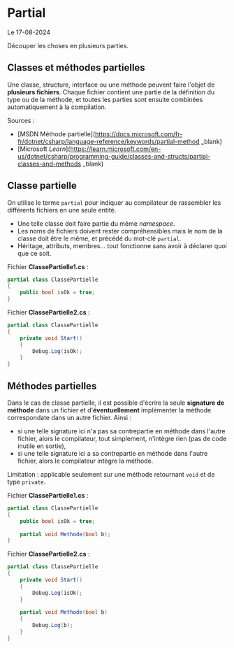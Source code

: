 # Partial

Le 17-08-2024

Découper les choses en plusieurs parties.

## Classes et méthodes partielles

Une classe, structure, interface ou une méthode peuvent faire l'objet de **plusieurs fichiers**. Chaque fichier contient une partie de la définition du type ou de la méthode, et toutes les parties sont ensuite combinées automatiquement à la compilation.

Sources :
- [MSDN Méthode partielle](https://docs.microsoft.com/fr-fr/dotnet/csharp/language-reference/keywords/partial-method _blank)
- [Microsoft *Learn*](https://learn.microsoft.com/en-us/dotnet/csharp/programming-guide/classes-and-structs/partial-classes-and-methods _blank)

## Classe partielle

On utilise le terme `partial` pour indiquer au compilateur de rassembler les différents fichiers en une seule entité.
- Une telle classe doit faire partie du même *namespace*. 
- Les noms de fichiers doivent rester compréhensibles mais le nom de la classe doit être le même, et précédé du mot-clé `partial`.
- Héritage, attributs, membres... tout fonctionne sans avoir à déclarer quoi que ce soit.

Fichier **ClassePartielle1.cs** :

```C#
partial class ClassePartielle
{
	public bool isOk = true;
}
```

Fichier **ClassePartielle2.cs** :

```C#
partial class ClassePartielle
{
	private void Start()
	{
		Debug.Log(isOk);
	}
}
```

## Méthodes partielles

Dans le cas de classe partielle, il est possible d'écrire la seule **signature de méthode** dans un fichier et d'**éventuellement** implémenter la méthode correspondate dans un autre fichier. Ainsi :
- si une telle signature ici n'a pas sa contrepartie en méthode dans l'autre fichier, alors le compilateur, tout simplement, n'intègre rien (pas de code inutile en sortie),
- si une telle signature ici a sa contrepartie en méthode dans l'autre fichier, alors le compilateur intègre la méthode.

Limitation : applicable seulement sur une méthode retournant `void` et de type `private`.

Fichier **ClassePartielle1.cs** :

```C#
partial class ClassePartielle
{
	public bool isOk = true;
	
	partial void Methode(bool b);
}
```

Fichier **ClassePartielle2.cs** :

```C#
partial class ClassePartielle
{
	private void Start()
	{
		Debug.Log(isOk);
	}
	
	partial void Methode(bool b)
	{
		Debug.Log(b);
	}
}
```
